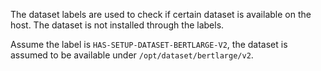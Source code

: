 
The dataset labels are used to check if certain dataset is available on the host. The dataset is not installed through the labels.

Assume the label is `HAS-SETUP-DATASET-BERTLARGE-V2`, the dataset is assumed to be available under `/opt/dataset/bertlarge/v2`.

